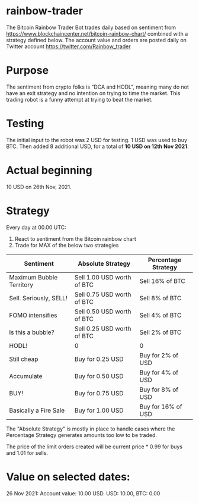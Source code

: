 # rainbow-trader
The Bitcoin Rainbow Trader Bot trades daily based on sentiment from https://www.blockchaincenter.net/bitcoin-rainbow-chart/ combined with a strategy defined below. The account value and orders are posted daily on Twitter account https://twitter.com/Rainbow_trader

# Purpose
The sentiment from crypto folks is "DCA and HODL", meaning many do not have an exit strategy and no intention on trying to time the market. This trading robot is a funny attempt at trying to beat the market.

# Testing
The initial input to the robot was 2 USD for testing. 1 USD was used to buy BTC. Then added 8 additional USD, for a total of **10 USD on 12th Nov 2021**.

# Actual beginning
10 USD on 26th Nov, 2021.

# Strategy
Every day at 00.00 UTC: 
1) React to sentiment from the Bitcoin rainbow chart
2) Trade for MAX of the below two strategies

| Sentiment |Absolute Strategy | Percentage Strategy |
|---|---|---|
|Maximum Bubble Territory|Sell 1.00 USD worth of BTC|Sell 16% of BTC|
|Sell. Seriously, SELL!|Sell 0.75 USD worth of BTC|Sell 8% of BTC|
|FOMO intensifies|Sell 0.50 USD worth of BTC|Sell 4% of BTC|
|Is this a bubble?|Sell 0.25 USD worth of BTC|Sell 2% of BTC|
|HODL!|0|0|
|Still cheap|Buy for 0.25 USD|Buy for 2% of USD|
|Accumulate|Buy for 0.50 USD|Buy for 4% of USD|
|BUY!|Buy for 0.75 USD|Buy for 8% of USD|
|Basically a Fire Sale|Buy for 1.00 USD|Buy for 16% of USD|

The "Absolute Strategy" is mostly in place to handle cases where the Percentage Strategy generates amounts too low to be traded.

The price of the limit orders created will be current price * 0.99 for buys and 1.01 for sells.

# Value on selected dates:
26 Nov 2021:  Account value: 10.00 USD. USD: 10.00, BTC: 0.00
